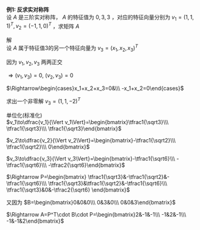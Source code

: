 **例1: 反求实对称阵**  
设 $A$ 是三阶实对称阵， $A$ 的特征值为 $0,3,3$ ，对应的特征向量分别为 $v_1=(1,1,1)^T,v_2=(-1,1,0)^T$ ，求矩阵 $A$  
  
解  
设 $A$ 属于特征值3的另一个特征向量为 $v_3=(x_1,x_2,x_3)^T$  
  
因为 $v_1,v_2,v_3$ 两两正交  
  
 $\Rightarrow(v_1,v_3)=0,\ (v_2,v_3)=0$  
  
 $\Rightarrow\begin{cases}x_1+x_2+x_3=0&\\\ -x_1+x_2=0\end{cases}$  
  
求出一个非零解 $v_3=(1,1,-2)^T$  
  
单位化(标准化)  
 $v_1\to\dfrac{v_1}{\Vert v_1\Vert}=\begin{bmatrix}\tfrac1{\sqrt3}\\\ \tfrac1{\sqrt3}\\\ \tfrac1{\sqrt3}\end{bmatrix}$  
  
 $v_2\to\dfrac{v_2}{\Vert v_2\Vert}=\begin{bmatrix}-\tfrac1{\sqrt2}\\\ \tfrac1{\sqrt2}\\\ 0\end{bmatrix}$  
  
 $v_3\to\dfrac{v_3}{\Vert v_3\Vert}=\begin{bmatrix}-\tfrac1{\sqrt6}\\\ -\tfrac1{\sqrt6}\\\ -\tfrac2{\sqrt6}\end{bmatrix}$  
  
 $\Rightarrow P=\begin{bmatrix}  
\tfrac1{\sqrt3}&-\tfrac1{\sqrt2}&-\tfrac1{\sqrt6}\\\  
\tfrac1{\sqrt3}&\tfrac1{\sqrt2}&-\tfrac1{\sqrt6}\\\  
\tfrac1{\sqrt3}&0&-\tfrac2{\sqrt6}  
\end{bmatrix}$  
  
又因为 $B=\begin{bmatrix}0&0&0\\\ 0&3&0\\\ 0&0&3\end{bmatrix}$  
  
 $\Rightarrow A=P^T\cdot B\cdot P=\begin{bmatrix}2&-1&-1\\\ -1&2&-1\\\ -1&-1&2\end{bmatrix}$  
